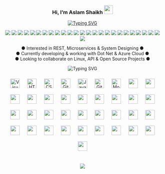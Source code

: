 <h3 align="center">
  Hi, I’m Aslam Shaikh
  <img src="https://media.giphy.com/media/hvRJCLFzcasrR4ia7z/giphy.gif" width="28">
</h3>

<p align="center">
<a href="https://git.io/typing-svg"><img src="https://readme-typing-svg.herokuapp.com?font=Fira+Code&pause=1000&color=F75C7E&center=true&vCenter=true&random=false&width=435&lines=5%2B+Years+of+professional+experience." alt="Typing SVG" /></a>
</p>

<div align="center">
  <img src="https://img.shields.io/badge/PostgreSQL-316192?style=for-the-badge&logo=postgresql&logoColor=white" />
  <img src="https://img.shields.io/badge/Nginx-009639?style=for-the-badge&logo=nginx&logoColor=white" />
  <img src="https://img.shields.io/badge/Debian-A81D33?style=for-the-badge&logo=debian&logoColor=white" />
  <img src="https://img.shields.io/badge/NuGet-004880?style=for-the-badge&logo=nuget&logoColor=white" />
  <img src="https://img.shields.io/badge/Red%20Hat-EE0000?style=for-the-badge&logo=redhat&logoColor=white" />
  <img src="https://img.shields.io/badge/Postman-FF6C37?style=for-the-badge&logo=Postman&logoColor=white" />
  <img src="https://img.shields.io/badge/SUSE-0C322C?style=for-the-badge&logo=SUSE&logoColor=white" />
  <img src="https://img.shields.io/badge/Microsoft%20SQL%20Server-CC2927?style=for-the-badge&logo=microsoft%20sql%20server&logoColor=white" />
  <img src="https://img.shields.io/badge/Visual_Studio-5C2D91?style=for-the-badge&logo=visual%20studio&logoColor=white" />
  <img src="hhttps://img.shields.io/badge/GitHub_Actions-2088FF?style=for-the-badge&logo=github-actions&logoColor=white" />
  <img src="https://img.shields.io/badge/Splunk-000000?style=for-the-badge&logo=Splunk&logoColor=white" />
  <img src="https://img.shields.io/badge/Linode-00A95C?style=for-the-badge&logo=Linode&logoColor=white" />
  <img src="https://img.shields.io/badge/Angular-DD0031?style=for-the-badge&logo=angular&logoColor=white" />
  <img src="https://img.shields.io/badge/Node.js-339933?style=for-the-badge&logo=nodedotjs&logoColor=white" />
  <img src="https://img.shields.io/badge/IntelliJ_IDEA-000000.svg?style=for-the-badge&logo=intellij-idea&logoColor=white" />
  <img src="https://img.shields.io/badge/firebase-ffca28?style=for-the-badge&logo=firebase&logoColor=black" />
  <img src="https://img.shields.io/badge/Android_Studio-3DDC84?style=for-the-badge&logo=android-studio&logoColor=white" />
  <img src="https://img.shields.io/badge/Cassandra-1287B1?style=for-the-badge&logo=apache%20cassandra&logoColor=white" />
  <img src="https://img.shields.io/badge/.NET-512BD4?style=for-the-badge&logo=dotnet&logoColor=white" />
  <img src="https://img.shields.io/badge/Tailwind_CSS-38B2AC?style=for-the-badge&logo=tailwind-css&logoColor=white" />
  <img src="https://img.shields.io/badge/npm-CB3837?style=for-the-badge&logo=npm&logoColor=white" />
  <img src="https://img.shields.io/badge/Rider-000000?style=for-the-badge&logo=Rider&logoColor=white" />
  <img src="https://img.shields.io/badge/Xampp-F37623?style=for-the-badge&logo=xampp&logoColor=white" />
  <img src="https://img.shields.io/badge/Swagger-85EA2D?style=for-the-badge&logo=Swagger&logoColor=white" />
  <img src="https://img.shields.io/badge/SQLite-07405E?style=for-the-badge&logo=sqlite&logoColor=white" />
  <img src="https://img.shields.io/badge/Oracle-F80000?style=for-the-badge&logo=Oracle&logoColor=white" />
</div>

<p align="center">
● Interested in REST, Microservices & System Designing ● </br>
● Currently developing & working with Dot Net & Azure Cloud ● </br>
● Looking to collaborate on Linux, API & Open Source Projects ● </br>
</p>

<p align="center">
<img src="https://readme-typing-svg.herokuapp.com?font=Fira+Code&size=18&pause=1000&color=F75C7E&center=true&vCenter=true&width=500&height=30&lines=Languages+%26+Technologies+Used." alt="Typing SVG" /></a>
</p>

<div align="center">
<img align="center" alt="Visual Studio Code" width="30px" src="https://cdn.jsdelivr.net/gh/devicons/devicon/icons/vscode/vscode-original.svg" style="padding:10px;" />
<img align="center" alt="HTML5" width="30px" src="https://cdn.jsdelivr.net/gh/devicons/devicon/icons/html5/html5-original.svg" style="padding:10px;" />
<img align="center" alt="CSS3" width="30px" src="https://cdn.jsdelivr.net/gh/devicons/devicon/icons/css3/css3-original.svg" style="padding:10px;" /> 
<img align="center" alt="GitHub" width="30px" src="https://user-images.githubusercontent.com/3369400/139448065-39a229ba-4b06-434b-bc67-616e2ed80c8f.png" style="padding:10px;" />
<img align="center" alt="JavaScript" width="30px" src="https://cdn.jsdelivr.net/gh/devicons/devicon/icons/javascript/javascript-original.svg" style="padding:10px;" />
<img align="center" alt="Git" width="30px" src="https://cdn.jsdelivr.net/gh/devicons/devicon/icons/git/git-original.svg" style="padding:10px;" />
<img align="center" alt="MongoDB" width="30px" src="https://cdn.jsdelivr.net/gh/devicons/devicon/icons/mongodb/mongodb-original.svg" style="padding:10px;"/>
    
   <img align="center" width="30px" style="padding:10px" src="https://cdn.jsdelivr.net/gh/devicons/devicon/icons/androidstudio/androidstudio-original.svg" />
   <img align="center" width="30px" style="padding:10px" src="https://cdn.jsdelivr.net/gh/devicons/devicon/icons/arduino/arduino-original.svg" />
   <img align="center" width="30px" style="padding:10px" src="https://cdn.jsdelivr.net/gh/devicons/devicon/icons/visualstudio/visualstudio-plain.svg" />
   <img align="center" width="30px" style="padding:10px" src="https://cdn.jsdelivr.net/gh/devicons/devicon/icons/dotnetcore/dotnetcore-original.svg" />
   <img align="center" width="30px" style="padding:10px" src="https://cdn.jsdelivr.net/gh/devicons/devicon/icons/angularjs/angularjs-original.svg" />
   <img align="center" width="30px" style="padding:10px" src="https://cdn.jsdelivr.net/gh/devicons/devicon/icons/atom/atom-original.svg" />
   <img align="center" width="30px" style="padding:10px" src="https://cdn.jsdelivr.net/gh/devicons/devicon/icons/bitbucket/bitbucket-original.svg" />
   <img align="center" width="30px" style="padding:10px" src="https://cdn.jsdelivr.net/gh/devicons/devicon/icons/bootstrap/bootstrap-original.svg" />
   <img align="center" width="30px" style="padding:10px" src="https://cdn.jsdelivr.net/gh/devicons/devicon/icons/csharp/csharp-original.svg" />
   <img align="center" width="30px" style="padding:10px" src="https://cdn.jsdelivr.net/gh/devicons/devicon/icons/figma/figma-original.svg" />
   <img align="center" width="30px" style="padding:10px" src="https://cdn.jsdelivr.net/gh/devicons/devicon/icons/filezilla/filezilla-plain.svg" />
   <img align="center" width="30px" style="padding:10px" src="https://cdn.jsdelivr.net/gh/devicons/devicon/icons/gradle/gradle-plain.svg" />
   <img align="center" width="30px" style="padding:10px" src="https://cdn.jsdelivr.net/gh/devicons/devicon/icons/java/java-original.svg" />
   <img align="center" width="30px" style="padding:10px" src="https://cdn.jsdelivr.net/gh/devicons/devicon/icons/kotlin/kotlin-original.svg" />
   <img align="center" width="30px" style="padding:10px" src="https://cdn.jsdelivr.net/gh/devicons/devicon/icons/linux/linux-original.svg" />
   <img align="center" width="30px" style="padding:10px" src="https://cdn.jsdelivr.net/gh/devicons/devicon/icons/materialui/materialui-original.svg" />
   <img align="center" width="30px" style="padding:10px" src="https://cdn.jsdelivr.net/gh/devicons/devicon/icons/nuget/nuget-original.svg" />
   <img align="center" width="30px" style="padding:10px" src="https://cdn.jsdelivr.net/gh/devicons/devicon/icons/npm/npm-original-wordmark.svg" />
   <img align="center" width="30px" style="padding:10px" src="https://cdn.jsdelivr.net/gh/devicons/devicon/icons/nodejs/nodejs-original-wordmark.svg" />
   <img align="center" width="30px" style="padding:10px" src="https://cdn.jsdelivr.net/gh/devicons/devicon/icons/opensuse/opensuse-original-wordmark.svg" />
   <img align="center" width="30px" style="padding:10px" src="https://cdn.jsdelivr.net/gh/devicons/devicon/icons/postgresql/postgresql-plain.svg" />
   <img align="center" width="30px" style="padding:10px" src="https://cdn.jsdelivr.net/gh/devicons/devicon/icons/sourcetree/sourcetree-original.svg" />
   <img align="center" width="30px" style="padding:10px" src="https://cdn.jsdelivr.net/gh/devicons/devicon/icons/microsoftsqlserver/microsoftsqlserver-plain.svg" />
   <img align="center" width="30px" style="padding:10px" src="https://cdn.jsdelivr.net/gh/devicons/devicon/icons/react/react-original.svg" />
   <img align="center" width="30px" style="padding:10px" src="https://cdn.jsdelivr.net/gh/devicons/devicon/icons/tailwindcss/tailwindcss-plain.svg" />
   <img align="center" width="30px" style="padding:10px" src="https://cdn.jsdelivr.net/gh/devicons/devicon/icons/knockout/knockout-plain-wordmark.svg" />
   <img align="center" width="30px" style="padding:10px" src="https://cdn.jsdelivr.net/gh/devicons/devicon/icons/firebase/firebase-plain.svg" />
   <img align="center" width="30px" style="padding:10px" src="https://cdn.jsdelivr.net/gh/devicons/devicon/icons/docker/docker-original.svg" />
   <img align="center" width="30px" style="padding:10px" src="https://cdn.jsdelivr.net/gh/devicons/devicon/icons/bash/bash-original.svg" />
   <img align="center" width="30px" style="padding:10px" src="https://cdn.jsdelivr.net/gh/devicons/devicon/icons/azure/azure-original.svg" />
   
  
</div>

<!---
BeingTiger007/BeingTiger007 is a ✨ special ✨ repository because its `README.md` (this file) appears on your GitHub profile.
You can click the Preview link to take a look at your changes.
--->

</br>
<p align="center">
<a href="https://in.linkedin.com/in/aslamnazeershaikh"> <img src="https://img.shields.io/badge/LinkedIn-0077B5?style=for-the-badge&logo=linkedin&logoColor=white" /> </a>
</p>
